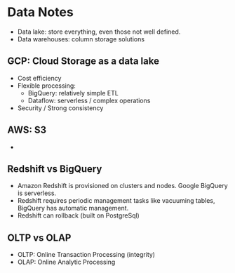 # Data Notes
* Data lake: store everything, even those not well defined.
* Data warehouses: column storage solutions

## GCP: Cloud Storage as a data lake
* Cost efficiency
* Flexible processing:
    * BigQuery: relatively simple ETL
    * Dataflow: serverless / complex operations
* Security / Strong consistency

## AWS: S3
*

## Redshift vs BigQuery
* Amazon Redshift is provisioned on clusters and nodes. Google BigQuery is serverless.
* Redshift requires periodic management tasks like vacuuming tables, BigQuery has automatic management.
* Redshift can rollback (built on PostgreSql)

## OLTP vs OLAP
* OLTP: Online Transaction Processing (integrity)
* OLAP: Online Analytic Processing
